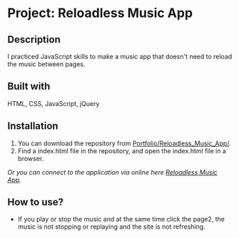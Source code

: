 # Project: Reloadless Music App

## Description

I practiced JavaScript skills to make a music app that doesn't need to reload the music between pages.

## Built with

HTML, CSS, JavaScript, jQuery

## Installation

1. You can download the repository from
[Portfolio/Reloadless_Music_App/](https://github.com/leachung/Portfolio/tree/master/Reloadless_Music_App/).
2. Find a index.html file in the repository, and open the index.html file in a browser.

*Or you can connect to the application via online here [Reloadless Music App](https://leachung.github.io/portfolio/Reloadless_Music_App/index.html).*

## How to use?

  -  If you play or stop the music and at the same time click the page2, the music is not stopping or replaying and the site is not refreshing.
